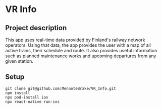 # VR Info

## Project description

This app uses real-time data provided by Finland's railway network operators. Using that data, the app provides the user with a map of all active trains, their schedule and route.
It also provides useful information such as planned maintenance works and upcoming departures from any given station.

## Setup

```
git clone git@github.com:MennoteBrake/VR_Info.git
npm install
npx pod-install ios
npx react-native run-ios
```
